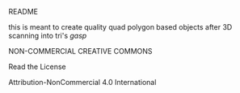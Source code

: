 README

this is meant to create quality quad polygon based objects after 3D scanning into tri's *gasp*

NON-COMMERCIAL CREATIVE COMMONS

Read the License

Attribution-NonCommercial 4.0 International
